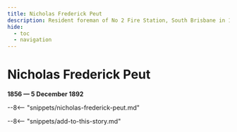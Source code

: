 ```yaml
---
title: Nicholas Frederick Peut
description: Resident foreman of No 2 Fire Station, South Brisbane in 1883
hide:
  - toc
  - navigation 
---
```


# Nicholas Frederick Peut

**1856 — 5 December 1892**

--8<-- "snippets/nicholas-frederick-peut.md"

--8<-- "snippets/add-to-this-story.md"
